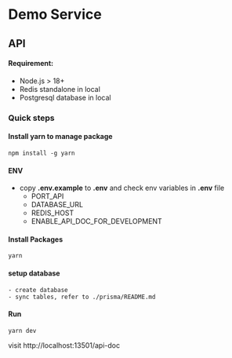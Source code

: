# Demo Service
 
## API

#### Requirement:
- Node.js  > 18+ 
- Redis standalone in local 
- Postgresql database in local 

### Quick steps

#### Install yarn to manage package
```
npm install -g yarn
```

#### ENV
 
- copy **.env.example** to **.env** and check env variables in **.env** file
    - PORT_API
    - DATABASE_URL
    - REDIS_HOST
    - ENABLE_API_DOC_FOR_DEVELOPMENT

#### Install Packages
```
yarn
```

#### setup database
```
- create database
- sync tables, refer to ./prisma/README.md

```


#### Run
```
yarn dev
```
 
visit http://localhost:13501/api-doc
